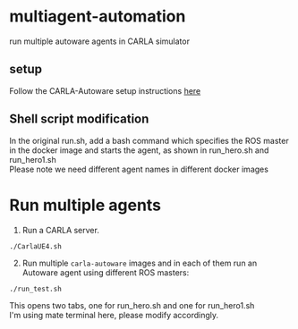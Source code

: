 # multiagent-automation
run multiple autoware agents in CARLA simulator

## setup
Follow the CARLA-Autoware setup instructions [here](https://github.com/carla-simulator/carla-autoware)

## Shell script modification
In the original run.sh, add a bash command which specifies the ROS master in the docker image and starts the agent, as shown in run_hero.sh and run_hero1.sh\
Please note we need different agent names in different docker images

# Run multiple agents

1. Run a CARLA server.

```
./CarlaUE4.sh
```

2. Run multiple `carla-autoware` images and in each of them run an Autoware agent using different ROS masters: 

```sh
./run_test.sh
```
This opens two tabs, one for run_hero.sh and one for run_hero1.sh\
I'm using mate terminal here, please modify accordingly.


